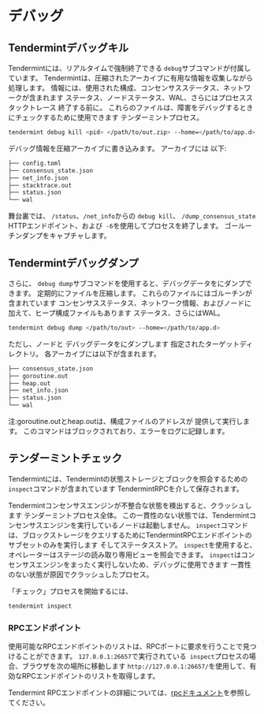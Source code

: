 # デバッグ

## Tendermintデバッグキル

Tendermintには、リアルタイムで強制終了できる `debug`サブコマンドが付属しています。
Tendermintは、圧縮されたアーカイブに有用な情報を収集しながら処理します。
情報には、使用された構成、コンセンサスステータス、ネットワークが含まれます
ステータス、ノードステータス、WAL、さらにはプロセススタックトレース
終了する前に。 これらのファイルは、障害をデバッグするときにチェックするために使用できます
テンダーミントプロセス。

```bash
tendermint debug kill <pid> </path/to/out.zip> --home=</path/to/app.d>
```


デバッグ情報を圧縮アーカイブに書き込みます。 アーカイブには
以下:

```sh
├── config.toml
├── consensus_state.json
├── net_info.json
├── stacktrace.out
├── status.json
└── wal
```

舞台裏では、 `/status`、`/net_info`からの `debug kill`、
`/dump_consensus_state` HTTPエンドポイント、および` -6`を使用してプロセスを終了します。
ゴールーチンダンプをキャプチャします。

## Tendermintデバッグダンプ

さらに、 `debug dump`サブコマンドを使用すると、デバッグデータをにダンプできます。
定期的にファイルを圧縮します。 これらのファイルにはゴルーチンが含まれています
コンセンサスステータス、ネットワーク情報、およびノー​​ドに加えて、ヒープ構成ファイルもあります
ステータス、さらにはWAL。

```bash
tendermint debug dump </path/to/out> --home=</path/to/app.d>
```

ただし、ノードと
デバッグデータをにダンプします
指定されたターゲットディレクトリ。 各アーカイブには以下が含まれます。

```sh
├── consensus_state.json
├── goroutine.out
├── heap.out
├── net_info.json
├── status.json
└── wal
```

注:goroutine.outとheap.outは、構成ファイルのアドレスが
提供して実行します。 このコマンドはブロックされており、エラーをログに記録します。

## テンダーミントチェック

Tendermintには、Tendermintの状態ストレージとブロックを照会するための `inspect`コマンドが含まれています
TendermintRPCを介して保存されます。

Tendermintコンセンサスエンジンが不整合な状態を検出すると、クラッシュします
テンダーミントプロセス全体。
この一貫性のない状態では、Tendermintコンセンサスエンジンを実行しているノードは起動しません。
`inspect`コマンドは、ブロックストレージをクエリするためにTendermintRPCエンドポイントのサブセットのみを実行します
そしてステータスストア。
`inspect`を使用すると、オペレーターはステージの読み取り専用ビューを照会できます。
`inspect`はコンセンサスエンジンをまったく実行しないため、デバッグに使用できます
一貫性のない状態が原因でクラッシュしたプロセス。


「チェック」プロセスを開始するには、
```bash
tendermint inspect
```

### RPCエンドポイント
使用可能なRPCエンドポイントのリストは、RPCポートに要求を行うことで見つけることができます。
`127.0.0.1:26657`で実行されている` inspect`プロセスの場合、ブラウザを次の場所に移動します
`http://127.0.0.1:26657/`を使用して、有効なRPCエンドポイントのリストを取得します。

Tendermint RPCエンドポイントの詳細については、[rpcドキュメント](https://docs.tendermint.com/master/rpc)を参照してください。
